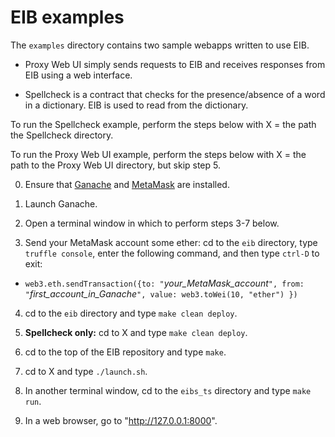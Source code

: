 # EIB examples

The `examples` directory contains two sample webapps written to use EIB.

* Proxy Web UI simply sends requests to EIB and receives responses from EIB using a web interface.

* Spellcheck is a contract that checks for the presence/absence of a word in a dictionary.  EIB is used
  to read from the dictionary.

To run the Spellcheck example, perform the steps below with X = the path the Spellcheck directory.

To run the Proxy Web UI example, perform the steps below with X = the path to the Proxy Web UI
directory, but skip step 5.

0. Ensure that [Ganache](https://truffleframework.com/ganache) and [MetaMask](https://metamask.io/) are
   installed.

1. Launch Ganache.

2. Open a terminal window in which to perform steps 3-7 below.

3. Send your MetaMask account some ether: cd to the `eib` directory, type `truffle console`, enter the
   following command, and then type `ctrl-D` to exit:

  * `web3.eth.sendTransaction({to: "`*your_MetaMask_account*`", from: "`*first_account_in_Ganache*`", value: web3.toWei(10, "ether") })`

4. cd to the `eib` directory and type `make clean deploy`.

5. **Spellcheck only:** cd to X and type `make clean deploy`.

6. cd to the top of the EIB repository and type `make`.

7. cd to X and type `./launch.sh`.

8. In another terminal window, cd to the `eibs_ts` directory and type `make run`.

9. In a web browser, go to "<http://127.0.0.1:8000>".

